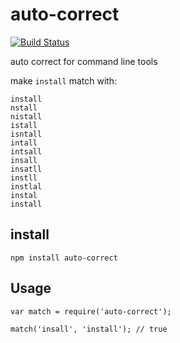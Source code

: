 auto-correct
============
[![Build Status](https://travis-ci.org/node-modules/auto-correct.svg)](https://travis-ci.org/node-modules/auto-correct)

auto correct for command line tools

make `install` match with:

```
install
nstall
nistall
istall
isntall
intall
intsall
insall
insatll
instll
instlal
instal
install
```

## install

```
npm install auto-correct
```

## Usage

```
var match = require('auto-correct');

match('insall', 'install'); // true
```
